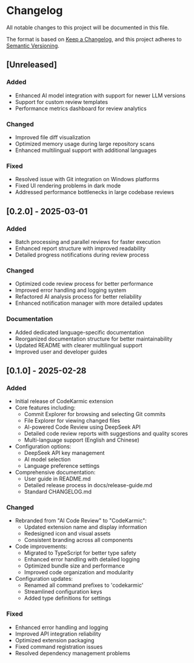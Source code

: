 # Changelog

All notable changes to this project will be documented in this file.

The format is based on [Keep a Changelog](https://keepachangelog.com/en/1.0.0/),
and this project adheres to [Semantic Versioning](https://semver.org/spec/v2.0.0.html).

## [Unreleased]

### Added

- Enhanced AI model integration with support for newer LLM versions
- Support for custom review templates
- Performance metrics dashboard for review analytics

### Changed

- Improved file diff visualization
- Optimized memory usage during large repository scans
- Enhanced multilingual support with additional languages

### Fixed

- Resolved issue with Git integration on Windows platforms
- Fixed UI rendering problems in dark mode
- Addressed performance bottlenecks in large codebase reviews

## [0.2.0] - 2025-03-01

### Added

- Batch processing and parallel reviews for faster execution
- Enhanced report structure with improved readability
- Detailed progress notifications during review process

### Changed

- Optimized code review process for better performance
- Improved error handling and logging system
- Refactored AI analysis process for better reliability
- Enhanced notification manager with more detailed updates

### Documentation

- Added dedicated language-specific documentation
- Reorganized documentation structure for better maintainability
- Updated README with clearer multilingual support
- Improved user and developer guides

## [0.1.0] - 2025-02-28

### Added

- Initial release of CodeKarmic extension
- Core features including:
  - Commit Explorer for browsing and selecting Git commits
  - File Explorer for viewing changed files
  - AI-powered Code Review using DeepSeek API
  - Detailed code review reports with suggestions and quality scores
  - Multi-language support (English and Chinese)
- Configuration options:
  - DeepSeek API key management
  - AI model selection
  - Language preference settings
- Comprehensive documentation:
  - User guide in README.md
  - Detailed release process in docs/release-guide.md
  - Standard CHANGELOG.md

### Changed

- Rebranded from "AI Code Review" to "CodeKarmic":
  - Updated extension name and display information
  - Redesigned icon and visual assets
  - Consistent branding across all components
- Code improvements:
  - Migrated to TypeScript for better type safety
  - Enhanced error handling with detailed logging
  - Optimized bundle size and performance
  - Improved code organization and modularity
- Configuration updates:
  - Renamed all command prefixes to 'codekarmic'
  - Streamlined configuration keys
  - Added type definitions for settings

### Fixed

- Enhanced error handling and logging
- Improved API integration reliability
- Optimized extension packaging
- Fixed command registration issues
- Resolved dependency management problems